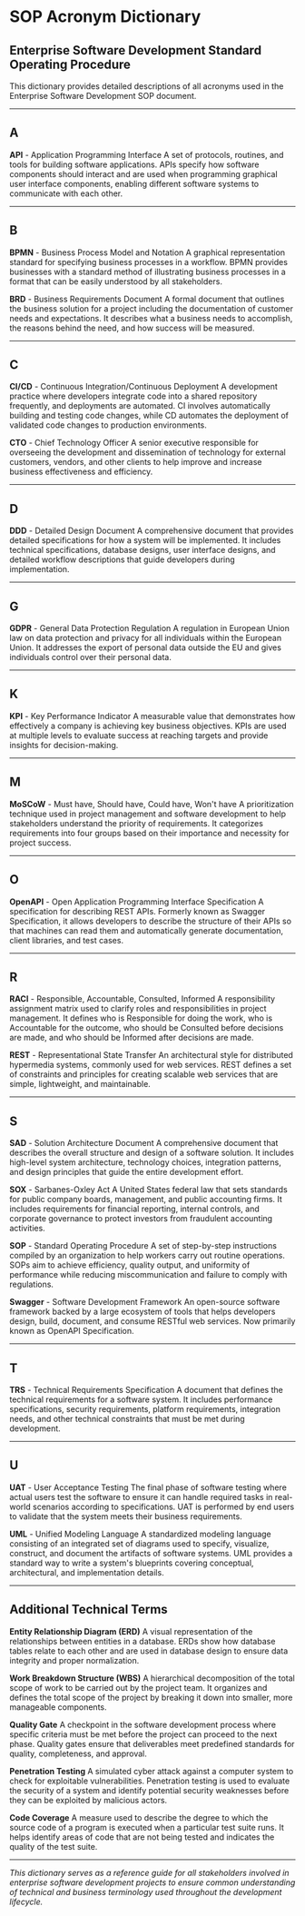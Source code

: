 # SOP Acronym Dictionary

## Enterprise Software Development Standard Operating Procedure

This dictionary provides detailed descriptions of all acronyms used in the Enterprise Software Development SOP document.

---

## A

**API** - Application Programming Interface
A set of protocols, routines, and tools for building software applications. APIs specify how software components should interact and are used when programming graphical user interface components, enabling different software systems to communicate with each other.

---

## B

**BPMN** - Business Process Model and Notation
A graphical representation standard for specifying business processes in a workflow. BPMN provides businesses with a standard method of illustrating business processes in a format that can be easily understood by all stakeholders.

**BRD** - Business Requirements Document
A formal document that outlines the business solution for a project including the documentation of customer needs and expectations. It describes what a business needs to accomplish, the reasons behind the need, and how success will be measured.

---

## C

**CI/CD** - Continuous Integration/Continuous Deployment
A development practice where developers integrate code into a shared repository frequently, and deployments are automated. CI involves automatically building and testing code changes, while CD automates the deployment of validated code changes to production environments.

**CTO** - Chief Technology Officer
A senior executive responsible for overseeing the development and dissemination of technology for external customers, vendors, and other clients to help improve and increase business effectiveness and efficiency.

---

## D

**DDD** - Detailed Design Document
A comprehensive document that provides detailed specifications for how a system will be implemented. It includes technical specifications, database designs, user interface designs, and detailed workflow descriptions that guide developers during implementation.

---

## G

**GDPR** - General Data Protection Regulation
A regulation in European Union law on data protection and privacy for all individuals within the European Union. It addresses the export of personal data outside the EU and gives individuals control over their personal data.

---

## K

**KPI** - Key Performance Indicator
A measurable value that demonstrates how effectively a company is achieving key business objectives. KPIs are used at multiple levels to evaluate success at reaching targets and provide insights for decision-making.

---

## M

**MoSCoW** - Must have, Should have, Could have, Won't have
A prioritization technique used in project management and software development to help stakeholders understand the priority of requirements. It categorizes requirements into four groups based on their importance and necessity for project success.

---

## O

**OpenAPI** - Open Application Programming Interface Specification
A specification for describing REST APIs. Formerly known as Swagger Specification, it allows developers to describe the structure of their APIs so that machines can read them and automatically generate documentation, client libraries, and test cases.

---

## R

**RACI** - Responsible, Accountable, Consulted, Informed
A responsibility assignment matrix used to clarify roles and responsibilities in project management. It defines who is Responsible for doing the work, who is Accountable for the outcome, who should be Consulted before decisions are made, and who should be Informed after decisions are made.

**REST** - Representational State Transfer
An architectural style for distributed hypermedia systems, commonly used for web services. REST defines a set of constraints and principles for creating scalable web services that are simple, lightweight, and maintainable.

---

## S

**SAD** - Solution Architecture Document
A comprehensive document that describes the overall structure and design of a software solution. It includes high-level system architecture, technology choices, integration patterns, and design principles that guide the entire development effort.

**SOX** - Sarbanes-Oxley Act
A United States federal law that sets standards for public company boards, management, and public accounting firms. It includes requirements for financial reporting, internal controls, and corporate governance to protect investors from fraudulent accounting activities.

**SOP** - Standard Operating Procedure
A set of step-by-step instructions compiled by an organization to help workers carry out routine operations. SOPs aim to achieve efficiency, quality output, and uniformity of performance while reducing miscommunication and failure to comply with regulations.

**Swagger** - Software Development Framework
An open-source software framework backed by a large ecosystem of tools that helps developers design, build, document, and consume RESTful web services. Now primarily known as OpenAPI Specification.

---

## T

**TRS** - Technical Requirements Specification
A document that defines the technical requirements for a software system. It includes performance specifications, security requirements, platform requirements, integration needs, and other technical constraints that must be met during development.

---

## U

**UAT** - User Acceptance Testing
The final phase of software testing where actual users test the software to ensure it can handle required tasks in real-world scenarios according to specifications. UAT is performed by end users to validate that the system meets their business requirements.

**UML** - Unified Modeling Language
A standardized modeling language consisting of an integrated set of diagrams used to specify, visualize, construct, and document the artifacts of software systems. UML provides a standard way to write a system's blueprints covering conceptual, architectural, and implementation details.

---

## Additional Technical Terms

**Entity Relationship Diagram (ERD)**
A visual representation of the relationships between entities in a database. ERDs show how database tables relate to each other and are used in database design to ensure data integrity and proper normalization.

**Work Breakdown Structure (WBS)**
A hierarchical decomposition of the total scope of work to be carried out by the project team. It organizes and defines the total scope of the project by breaking it down into smaller, more manageable components.

**Quality Gate**
A checkpoint in the software development process where specific criteria must be met before the project can proceed to the next phase. Quality gates ensure that deliverables meet predefined standards for quality, completeness, and approval.

**Penetration Testing**
A simulated cyber attack against a computer system to check for exploitable vulnerabilities. Penetration testing is used to evaluate the security of a system and identify potential security weaknesses before they can be exploited by malicious actors.

**Code Coverage**
A measure used to describe the degree to which the source code of a program is executed when a particular test suite runs. It helps identify areas of code that are not being tested and indicates the quality of the test suite.

---

*This dictionary serves as a reference guide for all stakeholders involved in enterprise software development projects to ensure common understanding of technical and business terminology used throughout the development lifecycle.*